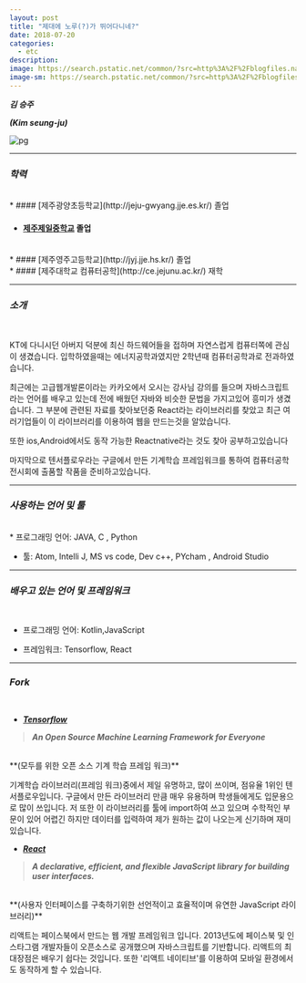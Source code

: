 ```yaml
---
layout: post
title: "제대에 노루(?)가 뛰어다니네?"
date: 2018-07-20
categories:
  - etc
description:
image: https://search.pstatic.net/common/?src=http%3A%2F%2Fblogfiles.naver.net%2F20130311_100%2Ftasunkiya7_1362929500347x1jn9_JPEG%2F1362929499486_BDrRyxSCUAAyYoO.jpg&type=b400
image-sm: https://search.pstatic.net/common/?src=http%3A%2F%2Fblogfiles.naver.net%2F20130311_100%2Ftasunkiya7_1362929500347x1jn9_JPEG%2F1362929499486_BDrRyxSCUAAyYoO.jpg&type=b400
---
```

***김 승주***

***(Kim seung-ju)***
 
![pg](https://search.pstatic.net/common/?src=http%3A%2F%2Fblogfiles.naver.net%2F20130311_100%2Ftasunkiya7_1362929500347x1jn9_JPEG%2F1362929499486_BDrRyxSCUAAyYoO.jpg&type=b400)
 
***

### ***학력***
<br>
  * #### [제주광양초등학교](http://jeju-gwyang.jje.es.kr/) 졸업
<br>

  * #### [제주제일중학교](http://jeil.jje.ms.kr/) 졸업

<br>
  * #### [제주영주고등학교](http://jyj.jje.hs.kr/) 졸업

<br>
  * #### [제주대학교 컴퓨터공학](http://ce.jejunu.ac.kr/) 재학
<br>  

***
   
### ***소개*** 
<br>
  
  KT에 다니시던 아버지 덕분에 최신 하드웨어들을 접하며 자연스럽게 컴퓨터쪽에 관심이 생겼습니다. 입학하였을때는 에너지공학과였지만 2학년때 컴퓨터공학과로 전과하였습니다.
  
 최근에는 고급웹개발론이라는 카카오에서 오시는 강사님 강의를 들으며 자바스크립트라는 언어를 배우고 있는데 전에 배웠던 자바와 비슷한 문법을 가지고있어 흥미가 생겼습니다. 그 부분에 관련된 자료를 찾아보던중 React라는 라이브러리를 찾았고 최근 여러기업들이 이 라이브러리를 이용하여 웹을 만드는것을 알았습니다. 
 
  또한 ios,Android에서도 동작 가능한 Reactnative라는 것도 찾아 공부하고있습니다
  
  마지막으로 텐서플로우라는 구글에서 만든 기계학습 프레임워크를 통하여 컴퓨터공학 전시회에 출품할 작품을 준비하고있습니다.
 
***


### ***사용하는 언어 및 툴***

<br>
* 프로그래밍 언어: JAVA, C , Python

* 툴: Atom, Intelli J, MS vs code, Dev c++, PYcham , Android Studio

***


### ***배우고 있는 언어 및 프레임워크***
<br>

* 프로그래밍 언어: Kotlin,JavaScript

* 프레임워크: Tensorflow, React 

***

### ***Fork***
<br>

* ***[Tensorflow](https://github.com/Chimaek/tensorflow)***

 >***An Open Source Machine Learning Framework for Everyone***
 <br>
 **(모두를 위한 오픈 소스 기계 학습 프레임 워크)**

기계학습 라이브러리(프레임 워크)중에서 제일 유명하고, 많이 쓰이며, 점유율 1위인 텐서플로우입니다. 구글에서 만든 라이브러리 만큼 매우 유용하며 학생들에게도 입문용으로 많이 쓰입니다. 저 또한 이 라이브러리를 툴에 import하여 쓰고 있으며 수학적인 부문이 있어 어렵긴 하지만 데이터를 입력하여 제가 원하는 값이 나오는게 신기하며 재미있습니다.


* ***[React](https://github.com/Chimaek/react)***

 >***A declarative, efficient, and flexible JavaScript library for building user interfaces.***
 <br>
 **(사용자 인터페이스를 구축하기위한 선언적이고 효율적이며 유연한 JavaScript 라이브러리)**

리액트는 페이스북에서 만드는 웹 개발 프레임워크 입니다. 2013년도에 페이스북 및 인스타그램 개발자들이 오픈소스로 공개했으며 자바스크립트를 기반합니다. 리액트의 최대장점은 배우기 쉽다는 것입니다. 또한 '리액트 네이티브'를 이용하여 모바일 환경에서도 동작하게 할 수 있습니다.
